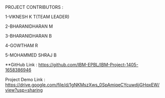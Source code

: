 PROJECT CONTRIBUTORS :


  1-VIKNESH K T(TEAM LEADER)

  2-BHARANIDHARAN M

  3-BHARANIDHARAN B

  4-GOWTHAM R

  5-MOHAMMED SHRAJ B

**GitHub Link :
https://github.com/IBM-EPBL/IBM-Project-1405-1658386946

Project Demo Link :
https://drive.google.com/file/d/1gNKMszXws_0SpAmiqeCYcuwdjjGHqxEW/view?usp=sharing
